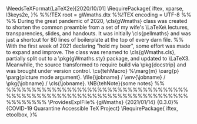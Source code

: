 \NeedsTeXFormat{LaTeX2e}[2020/10/01]	\RequirePackage{ iftex, xparse, l3keys2e, }%
%%!TEX root = gWmaths.dtx
%%!TEX encoding = UTF-8
%%
%% During the great pandemic of 2020, \cls{gWmaths} class was created to shorten the common preamble from a set of my wife's \LaTeXe\ lectures, transparencies, slides, and handouts. It was initially \cls{pellmaths} and was just a shortcut for 80 lines of boilerplate at the top of every darn file.
%% With the first week of 2021 declaring "hold my beer", some effort was made to expand and improve. The class was renamed to \cls{gWmaths.cls}, partially split out to a \pkg{gWmaths.sty} package, and updated to \LaTeX3. Meanwhile, the source transformed to require build via \pkg{docstrip} and was brought under version control. \cs{tehMacro} %\marg{m} \oarg{p} \parg{picture mode argument}. \file{\jobname} / \env{\jobname} / \pkg{\jobname} / \cls{\jobname}. \NB{tehNote}{some notes}
%%
%%%%%%%%%%%%%%%%%%%%%%%%%%%%%%%%%%%%%%%%%%%%%%%%%%%%%%%%%%%%%%%%%%%%%%%%%%%%%%%%
\ProvidesExplFile%
 	{gWmaths}	{2021/01/14}	{0.3.0}%
 		{COVID-19 Quarantine Accessible TeX Project}
\RequirePackage{ iftex, etoolbox,	}%

